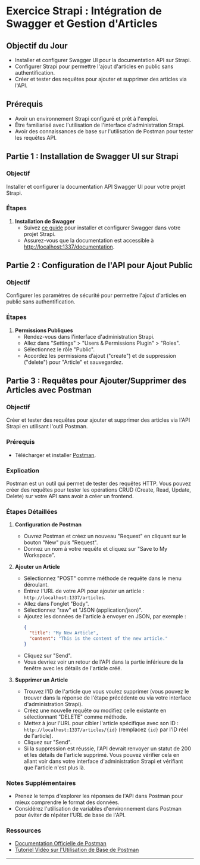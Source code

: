 # Exercice Strapi : Intégration de Swagger et Gestion d'Articles

## Objectif du Jour
- Installer et configurer Swagger UI pour la documentation API sur Strapi.
- Configurer Strapi pour permettre l'ajout d'articles en public sans authentification.
- Créer et tester des requêtes pour ajouter et supprimer des articles via l'API.

## Prérequis
- Avoir un environnement Strapi configuré et prêt à l'emploi.
- Être familiarisé avec l'utilisation de l'interface d'administration Strapi.
- Avoir des connaissances de base sur l'utilisation de Postman pour tester les requêtes API.

## Partie 1 : Installation de Swagger UI sur Strapi
### Objectif
Installer et configurer la documentation API Swagger UI pour votre projet Strapi.

### Étapes
1. **Installation de Swagger**
   - Suivez [ce guide](https://strapi.io/blog/strapi-swagger) pour installer et configurer Swagger dans votre projet Strapi.
   - Assurez-vous que la documentation est accessible à [http://localhost:1337/documentation](http://localhost:1337/documentation).

## Partie 2 : Configuration de l'API pour Ajout Public
### Objectif
Configurer les paramètres de sécurité pour permettre l'ajout d'articles en public sans authentification.

### Étapes
1. **Permissions Publiques**
   - Rendez-vous dans l'interface d'administration Strapi.
   - Allez dans "Settings" > "Users & Permissions Plugin" > "Roles".
   - Sélectionnez le rôle "Public".
   - Accordez les permissions d’ajout ("create") et de suppression ("delete") pour "Article" et sauvegardez.


## Partie 3 : Requêtes pour Ajouter/Supprimer des Articles avec Postman
### Objectif
Créer et tester des requêtes pour ajouter et supprimer des articles via l'API Strapi en utilisant l'outil Postman.

### Prérequis
- Télécharger et installer [Postman](https://www.postman.com/downloads/).

### Explication
Postman est un outil qui permet de tester des requêtes HTTP. Vous pouvez créer des requêtes pour tester les opérations CRUD (Create, Read, Update, Delete) sur votre API sans avoir à créer un frontend.

### Étapes Détaillées
1. **Configuration de Postman**
   - Ouvrez Postman et créez un nouveau "Request" en cliquant sur le bouton "New" puis "Request".
   - Donnez un nom à votre requête et cliquez sur "Save to My Workspace".

2. **Ajouter un Article**
   - Sélectionnez "POST" comme méthode de requête dans le menu déroulant.
   - Entrez l'URL de votre API pour ajouter un article : `http://localhost:1337/articles`.
   - Allez dans l'onglet "Body".
   - Sélectionnez "raw" et "JSON (application/json)".
   - Ajoutez les données de l'article à envoyer en JSON, par exemple :
     ```json
     {
       "title": "My New Article",
       "content": "This is the content of the new article."
     }
     ```
   - Cliquez sur "Send".
   - Vous devriez voir un retour de l'API dans la partie inférieure de la fenêtre avec les détails de l'article créé.

3. **Supprimer un Article**
   - Trouvez l'ID de l'article que vous voulez supprimer (vous pouvez le trouver dans la réponse de l'étape précédente ou via votre interface d'administration Strapi).
   - Créez une nouvelle requête ou modifiez celle existante en sélectionnant "DELETE" comme méthode.
   - Mettez à jour l'URL pour cibler l'article spécifique avec son ID : `http://localhost:1337/articles/{id}` (remplacez `{id}` par l'ID réel de l'article).
   - Cliquez sur "Send".
   - Si la suppression est réussie, l'API devrait renvoyer un statut de 200 et les détails de l'article supprimé. Vous pouvez vérifier cela en allant voir dans votre interface d'administration Strapi et vérifiant que l'article n'est plus là.

### Notes Supplémentaires
- Prenez le temps d'explorer les réponses de l'API dans Postman pour mieux comprendre le format des données.
- Considérez l'utilisation de variables d'environnement dans Postman pour éviter de répéter l'URL de base de l'API.

### Ressources
- [Documentation Officielle de Postman](https://learning.postman.com/docs/getting-started/introduction/)
- [Tutoriel Vidéo sur l'Utilisation de Base de Postman](https://www.youtube.com/watch?v=VywxIQ2ZXw4)

---

